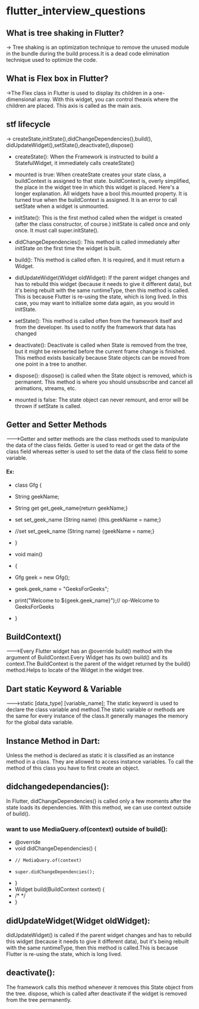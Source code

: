 # flutter_interview_questions

## What is tree shaking in Flutter?
-> Tree shaking is an optimization technique to remove the unused module in 
the bundle during the build process.It is a dead code elimination technique used 
to optimize the code.

<h2>What is Flex box in Flutter?</h2>
->The Flex class in Flutter is used to display its children in a one-dimensional 
array. With this widget, you can control theaxis where the children are placed. 
This axis is called as the main axis.

## stf lifecycle 
-> createState,initState(),didChangeDependencies(),build(),
didUpdateWidget(),setState(),deactivate(),dispose()

- createState(): When the Framework is instructed to build a StatefulWidget, it 
immediately calls createState()

- mounted is true: When createState creates your state class, a buildContext is 
assigned to that state. buildContext is, overly simplified, the place in the 
widget tree in which this widget is placed. Here's a longer explanation. All 
widgets have a bool this.mounted property. It is turned true when the buildContext 
is assigned. It is an error to call setState when a widget is unmounted.

- initState(): This is the first method called when the widget is created (after the 
class constructor, of course.) initState is called once and only once. It must call 
super.initState().

- didChangeDependencies(): This method is called immediately after initState on the 
first time the widget is built.

- build(): This method is called often. It is required, and it must return a Widget.

- didUpdateWidget(Widget oldWidget): If the parent widget changes and has to rebuild 
this widget (because it needs to give it different data), but it's being rebuilt with 
the same runtimeType, then this method is called. This is because Flutter is re-using 
the state, which is long lived. In this case, you may want to initialize some data again, 
as you would in initState.

- setState(): This method is called often from the framework itself and from the developer. 
Its used to notify the framework that data has changed

- deactivate(): Deactivate is called when State is removed from the tree, but it might be 
reinserted before the current frame change is finished. This method exists basically because 
State objects can be moved from one point in a tree to another.

- dispose(): dispose() is called when the State object is removed, which is permanent. 
This method is where you should unsubscribe and cancel all animations, streams, etc.

- mounted is false: The state object can never remount, and error will be thrown 
if setState is called.


## Getter and Setter Methods 
--->Getter and setter methods are the class methods used to 
manipulate the data of the class fields. Getter is used to read or get the data of 
the class field whereas setter is used to set the data of the class field to some 
variable.
#### Ex:
- class Gfg {
- String geekName;
- String get get_geek_name{return geekName;}
- set set_geek_name (String name) {this.geekName = name;}
- //set set_geek_name (String name) {geekName = name;}
- }

- void main()
- {
- Gfg geek = new Gfg();
- geek.geek_name = "GeeksForGeeks";
- print("Welcome to ${geek.geek_name}");// op-Welcome to GeeksForGeeks
- }

## BuildContext() 
--->Every Flutter widget has an @override build() method with the argument 
of BuildContext.Every Widget has its own build() and its context.The BuildContext is the 
parent of the widget returned by the build() method.Helps to locate of the Widget 
in the widget tree.

## Dart static Keyword & Variable 
--->static [data_type] [variable_name];
The static keyword is used to declare the class variable and method.The static variable 
or methods are the same for every instance of the class.It generally manages the memory 
for the global data variable.

## Instance Method in Dart:
Unless the method is declared as static it is classified as an instance method in a 
class. They are allowed to access instance variables. 
To call the method of this class you have to first create an object.

## didchangedependancies():
In Flutter, didChangeDependencies() is called only a few moments after the state loads its dependencies.
With this method, we can use context outside of build().
### want to use MediaQuery.of(context) outside of build():
- @override
- void didChangeDependencies() {
-     // MediaQuery.of(context)
-     super.didChangeDependencies();
- }
- Widget build(BuildContext context) {
-    /* */
- }

## didUpdateWidget(Widget oldWidget):
didUpdateWidget() is called if the parent widget changes and has to rebuild this widget (because it 
needs to give it different data), but it's being rebuilt with the same runtimeType, then this method 
is called.This is because Flutter is re-using the state, which is long lived.

## deactivate():
The framework calls this method whenever it removes this State object from the tree. dispose, which 
is called after deactivate if the widget is removed from the tree permanently.
